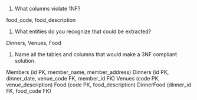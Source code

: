1. What columns violate 1NF? 

  food_code, food_description

1. What entities do you recognize that could be extracted?

  Dinners, Venues, Food

1. Name all the tables and columns that would make a 3NF compliant solution.

  Members (id PK, member_name, member_address) 
  Dinners (id PK, dinner_date, venue_code FK, member_id FK) 
  Venues (code PK, venue_description) 
  Food (code PK, food_description)
  DinnerFood (dinner_id FK, food_code FK)
